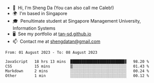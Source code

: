 <!---
tan-sd/tan-sd is a ✨ special ✨ repository because its `README.md` (this file) appears on your GitHub profile.
You can click the Preview link to take a look at your changes.
--->
- 👋  Hi, I'm Sheng Da (You can also call me Caleb!)
- 🌍  I'm based in Singapore
- 🎓  Penultimate student at Singapore Management University, Information Systems
- 🖥️  See my portfolio at [tan-sd.github.io](https://tan-sd.github.io/)
- 📫  Contact me at [shengdatan@gmail.com](mailto:shengdatan@gmail.com)

<!--START_SECTION:waka-->

```txt
From: 01 August 2023 - To: 08 August 2023

JavaScript   18 hrs 13 mins  ████████████████████████▓   98.20 %
CSS          15 mins         ▒░░░░░░░░░░░░░░░░░░░░░░░░   01.43 %
Markdown     2 mins          ░░░░░░░░░░░░░░░░░░░░░░░░░   00.24 %
Other        1 min           ░░░░░░░░░░░░░░░░░░░░░░░░░   00.12 %
```

<!--END_SECTION:waka-->
